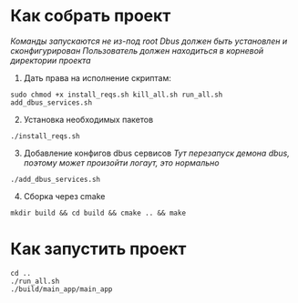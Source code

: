 # Как собрать проект

*Команды запускаются не из-под root*
*Dbus должен быть установлен и сконфигурирован*
*Пользователь должен находиться в корневой директории проекта*

1. Дать права на исполнение скриптам:
```
sudo chmod +x install_reqs.sh kill_all.sh run_all.sh add_dbus_services.sh
```
2. Установка необходимых пакетов
```
./install_reqs.sh
```
3. Добавление конфигов dbus сервисов
*Тут перезапуск демона dbus, поэтому может произойти логаут, это нормально*
```
./add_dbus_services.sh
```
4. Сборка через cmake
```
mkdir build && cd build && cmake .. && make
```

# Как запустить проект
```
cd ..
./run_all.sh
./build/main_app/main_app
```